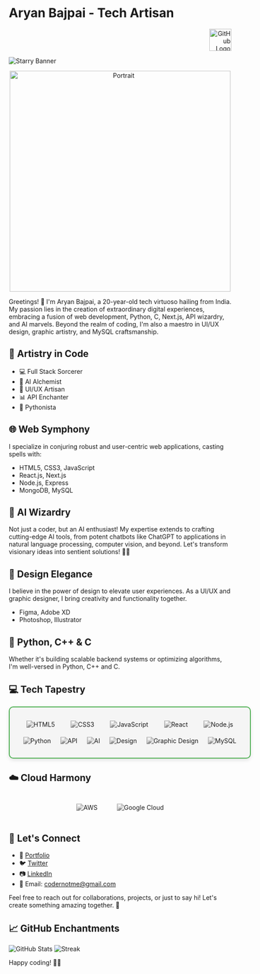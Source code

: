 # Aryan Bajpai - **Tech Artisan**

<p align="right">
  <img src="https://img.icons8.com/ios/50/000000/github.png" alt="GitHub Logo" width="50" height="50">
</p>

![Starry Banner](https://i.imgur.com/Sa4Llsn.png)

<p align="center">
  <img src="https://i.imgur.com/jrTP9Zl.jpg" alt="Portrait" width="500" height="500">
</p>

Greetings! 👋 I'm Aryan Bajpai, a 20-year-old tech virtuoso hailing from India. My passion lies in the creation of extraordinary digital experiences, embracing a fusion of web development, Python, C, Next.js, API wizardry, and AI marvels. Beyond the realm of coding, I'm also a maestro in UI/UX design, graphic artistry, and MySQL craftsmanship.

## 🚀 Artistry in Code

- 💻 Full Stack Sorcerer
- 🤖 AI Alchemist
- 🎨 UI/UX Artisan
- 📊 API Enchanter
- 🐍 Pythonista

## 🌐 Web Symphony

I specialize in conjuring robust and user-centric web applications, casting spells with:

- HTML5, CSS3, JavaScript
- React.js, Next.js
- Node.js, Express
- MongoDB, MySQL

## 🧠 AI Wizardry

Not just a coder, but an AI enthusiast! My expertise extends to crafting cutting-edge AI tools, from potent chatbots like ChatGPT to applications in natural language processing, computer vision, and beyond. Let's transform visionary ideas into sentient solutions! 🤖✨

## 🎨 Design Elegance

I believe in the power of design to elevate user experiences. As a UI/UX and graphic designer, I bring creativity and functionality together.

- Figma, Adobe XD
- Photoshop, Illustrator

## 🐍 Python, C++ & C

Whether it's building scalable backend systems or optimizing algorithms, I'm well-versed in Python, C++ and C.

## 💻 Tech Tapestry

<div align="center" style="display: flex; flex-wrap: wrap; justify-content: space-around; align-items: center; width: 100%; max-width: 600px; margin: auto; padding: 20px; border: 2px solid #4CAF50; border-radius: 10px; background-color: #f5f5f5; box-shadow: 0 4px 8px rgba(0, 0, 0, 0.1);">

  <img src="https://img.icons8.com/color/64/000000/html-5.png" alt="HTML5" style="margin: 10px; filter: grayscale(100%); transition: filter 0.3s;">
  <img src="https://img.icons8.com/color/64/000000/css3.png" alt="CSS3" style="margin: 10px; filter: grayscale(100%); transition: filter 0.3s;">
  <img src="https://img.icons8.com/color/64/000000/javascript.png" alt="JavaScript" style="margin: 10px; filter: grayscale(100%); transition: filter 0.3s;">
  <img src="https://img.icons8.com/plasticine/64/000000/react.png" alt="React" style="margin: 10px; filter: grayscale(100%); transition: filter 0.3s;">
  <img src="https://img.icons8.com/color/64/000000/nodejs.png" alt="Node.js" style="margin: 10px; filter: grayscale(100%); transition: filter 0.3s;">
  <img src="https://img.icons8.com/color/64/000000/python.png" alt="Python" style="margin: 10px; filter: grayscale(100%); transition: filter 0.3s;">
  <img src="https://img.icons8.com/color/64/000000/api.png" alt="API" style="margin: 10px; filter: grayscale(100%); transition: filter 0.3s;">
  <img src="https://img.icons8.com/color/64/000000/artificial-intelligence.png" alt="AI" style="margin: 10px; filter: grayscale(100%); transition: filter 0.3s;">
  <img src="https://img.icons8.com/color/64/000000/figma.png" alt="Design" style="margin: 10px; filter: grayscale(100%); transition: filter 0.3s;">
  <img src="https://img.icons8.com/color/64/000000/adobe-illustrator.png" alt="Graphic Design" style="margin: 10px; filter: grayscale(100%); transition: filter 0.3s;">
  <img src="https://img.icons8.com/color/64/000000/mysql.png" alt="MySQL" style="margin: 10px; filter: grayscale(100%); transition: filter 0.3s;">

</div>

## ☁️ Cloud Harmony

<div align="center">

  <img src="https://img.icons8.com/color/64/000000/amazon-web-services.png" alt="AWS" style="margin: 20px; filter: grayscale(100%); transition: filter 0.3s;">
  <img src="https://img.icons8.com/color/64/000000/google-cloud-platform.png" alt="Google Cloud" style="margin: 20px; filter: grayscale(100%); transition: filter 0.3s;">

</div>


## 🚀 Let's Connect

- 🔗 [Portfolio](https://portxme.vercel.app/)
- 🐦 [Twitter](https://twitter.com/codernotme)
- 📷 [LinkedIn](https://www.linkedin.com/in/codernotme/)
- 📧 Email: codernotme@gmail.com

Feel free to reach out for collaborations, projects, or just to say hi! Let's create something amazing together. 🚀

## 📈 GitHub Enchantments

![GitHub Stats](https://github-readme-stats.vercel.app/api?username=codernotme&theme=vue-dark&show_icons=true&hide_border=false&count_private=true)
![Streak](https://github-readme-streak-stats.herokuapp.com/?user=codernotme&theme=vue-dark&hide_border=false)

Happy coding! 🚀✨

